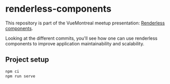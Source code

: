# renderless-components

This repository is part of the VueMontreal meetup presentation: [Renderless components](https://slides.com/sreiss/renderless-components).

Looking at the different commits, you'll see how one can use renderless components to improve application maintainability and scalability.

## Project setup

```bash
npm ci
npm run serve
```
